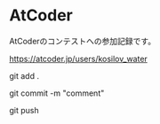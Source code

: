 # AtCoder
AtCoderのコンテストへの参加記録です。

https://atcoder.jp/users/kosilov_water

git add .

git commit -m "comment"

git push
